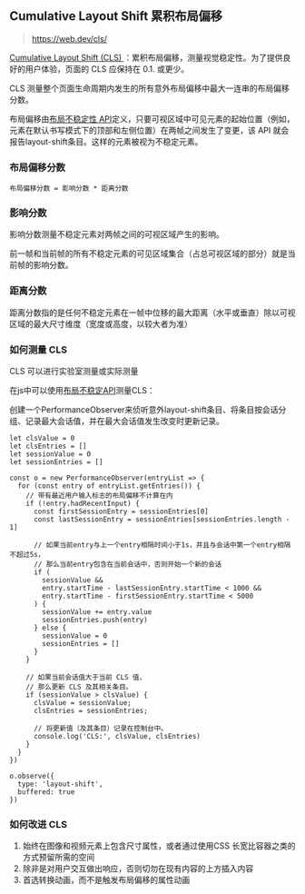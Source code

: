 ## Cumulative Layout Shift 累积布局偏移

> https://web.dev/cls/

[Cumulative Layout Shift (CLS) ](https://web.dev/cls/)：累积布局偏移，测量视觉稳定性。为了提供良好的用户体验，页面的 CLS 应保持在 0.1. 或更少。

CLS 测量整个页面生命周期内发生的所有意外布局偏移中最大一连串的布局偏移分数。

布局偏移由[布局不稳定性 API](https://github.com/WICG/layout-instability)定义，只要可视区域中可见元素的起始位置（例如，元素在默认书写模式下的顶部和左侧位置）在两帧之间发生了变更，该 API 就会报告layout-shift条目。这样的元素被视为不稳定元素。

### 布局偏移分数

```
布局偏移分数 = 影响分数 * 距离分数
```

### 影响分数

影响分数测量不稳定元素对两帧之间的可视区域产生的影响。

前一帧和当前帧的所有不稳定元素的可见区域集合（占总可视区域的部分）就是当前帧的影响分数。

### 距离分数

距离分数指的是任何不稳定元素在一帧中位移的最大距离（水平或垂直）除以可视区域的最大尺寸维度（宽度或高度，以较大者为准）

### 如何测量 CLS

CLS 可以进行实验室测量或实际测量

在js中可以使用[布局不稳定API](https://github.com/WICG/layout-instability)测量CLS：

创建一个PerformanceObserver来侦听意外layout-shift条目、将条目按会话分组、记录最大会话值，并在最大会话值发生改变时更新记录。

```
let clsValue = 0
let clsEntries = []
let sessionValue = 0
let sessionEntries = []

const o = new PerformanceObserver(entryList => {
  for (const entry of entryList.getEntries()) {
    // 带有最近用户输入标志的布局偏移不计算在内
    if (!entry.hadRecentInput) {
      const firstSessionEntry = sessionEntries[0]
      const lastSessionEntry = sessionEntries[sessionEntries.length - 1]

      // 如果当前entry与上一个entry相隔时间小于1s，并且与会话中第一个entry相隔不超过5s，
      // 那么当前entry包含在当前会话中，否则开始一个新的会话
      if (
        sessionValue &&
        entry.startTime - lastSessionEntry.startTime < 1000 &&
        entry.startTime - firstSessionEntry.startTime < 5000
      ) {
        sessionValue += entry.value
        sessionEntries.push(entry)
      } else {
        sessionValue = 0
        sessionEntries = []
      }
    }

    // 如果当前会话值大于当前 CLS 值，
    // 那么更新 CLS 及其相关条目。
    if (sessionValue > clsValue) {
      clsValue = sessionValue;
      clsEntries = sessionEntries;

      // 将更新值（及其条目）记录在控制台中。
      console.log('CLS:', clsValue, clsEntries)
    }
  }
})

o.observe({
  type: 'layout-shift',
  buffered: true
})
```

### 如何改进 CLS

1. 始终在图像和视频元素上包含尺寸属性，或者通过使用CSS 长宽比容器之类的方式预留所需的空间
2. 除非是对用户交互做出响应，否则切勿在现有内容的上方插入内容
3. 首选转换动画，而不是触发布局偏移的属性动画
